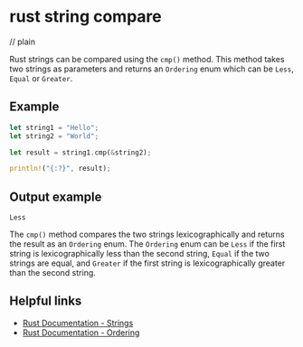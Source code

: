 # rust string compare
// plain

Rust strings can be compared using the `cmp()` method. This method takes two strings as parameters and returns an `Ordering` enum which can be `Less`, `Equal` or `Greater`.

## Example

```rust
let string1 = "Hello";
let string2 = "World";

let result = string1.cmp(&string2);

println!("{:?}", result);
```
## Output example

```
Less
```

The `cmp()` method compares the two strings lexicographically and returns the result as an `Ordering` enum. The `Ordering` enum can be `Less` if the first string is lexicographically less than the second string, `Equal` if the two strings are equal, and `Greater` if the first string is lexicographically greater than the second string.

## Helpful links

- [Rust Documentation - Strings](https://doc.rust-lang.org/std/string/struct.String.html)
- [Rust Documentation - Ordering](https://doc.rust-lang.org/std/cmp/enum.Ordering.html)